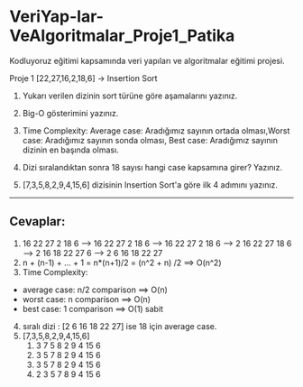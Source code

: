 # VeriYap-lar-VeAlgoritmalar_Proje1_Patika
Kodluyoruz eğitimi kapsamında veri yapıları ve algoritmalar eğitimi projesi.

Proje 1
[22,27,16,2,18,6] -> Insertion Sort

1. Yukarı verilen dizinin sort türüne göre aşamalarını yazınız.
2. Big-O gösterimini yazınız.
3. Time Complexity: Average case: Aradığımız sayının ortada olması,Worst case: Aradığımız sayının sonda olması, Best case: Aradığımız sayının dizinin en başında olması.
4. Dizi sıralandıktan sonra 18 sayısı hangi case kapsamına girer? Yazınız.


5. [7,3,5,8,2,9,4,15,6] dizisinin Insertion Sort'a göre ilk 4 adımını yazınız.
---
## Cevaplar:
1. 16 22 27 2 18 6 --> 16 22 27 2 18 6 --> 16 22 27 2 18 6 --> 2 16 22 27 18 6 --> 2 16 18 22 27 6 --> 2 6 16 18 22 27
2. n + (n-1) + ... + 1 = n*(n+1)/2 = (n^2 + n) /2 ==> O(n^2)
3. Time Complexity:
* average case: n/2 comparison ==> O(n)
* worst case: n comparison ==> O(n)
* best case: 1 comparison ==> O(1) sabit
4. sıralı dizi : [2 6 16 18 22 27] ise 18 için average case.
5. [7,3,5,8,2,9,4,15,6] 
    1. 3 7 5 8 2 9 4 15 6
    2. 3 5 7 8 2 9 4 15 6 
    3. 3 5 7 8 2 9 4 15 6
    4. 2 3 5 7 8 9 4 15 6



